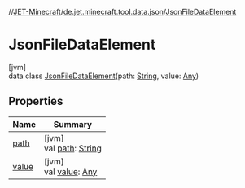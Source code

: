 //[JET-Minecraft](../../../index.md)/[de.jet.minecraft.tool.data.json](../index.md)/[JsonFileDataElement](index.md)

# JsonFileDataElement

[jvm]\
data class [JsonFileDataElement](index.md)(path: [String](https://kotlinlang.org/api/latest/jvm/stdlib/kotlin/-string/index.html), value: [Any](https://kotlinlang.org/api/latest/jvm/stdlib/kotlin/-any/index.html))

## Properties

| Name | Summary |
|---|---|
| [path](path.md) | [jvm]<br>val [path](path.md): [String](https://kotlinlang.org/api/latest/jvm/stdlib/kotlin/-string/index.html) |
| [value](value.md) | [jvm]<br>val [value](value.md): [Any](https://kotlinlang.org/api/latest/jvm/stdlib/kotlin/-any/index.html) |
